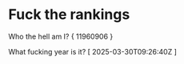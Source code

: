 # Fuck the rankings

Who the hell am I?
{ 11960906 }

What fucking year is it?
[ 2025-03-30T09:26:40Z ]
